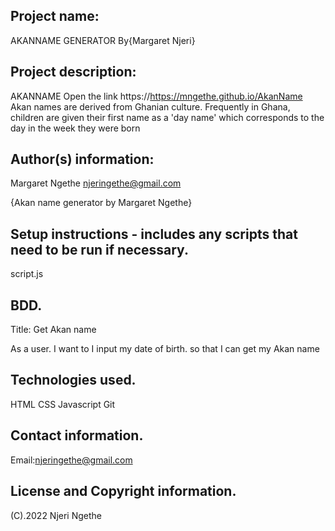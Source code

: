 ## Project name:
  AKANNAME GENERATOR
  By{Margaret Njeri}

## Project description:
  AKANNAME
  Open the link https://https://mngethe.github.io/AkanName
  Akan names are derived from Ghanian culture. Frequently in Ghana, children are given their first name as a 'day name' which corresponds to the day in the week they were born


## Author(s) information:
  Margaret Ngethe
  njeringethe@gmail.com

{Akan name generator by Margaret Ngethe}

## Setup instructions - includes any scripts that need to be run if necessary.
  script.js
## BDD.
  Title: Get Akan name

   As a user.
    I want to I input my date of birth.
    so that I can get my Akan name


## Technologies used.
   HTML
   CSS
   Javascript
   Git


## Contact information.
  Email:njeringethe@gmail.com


## License and Copyright information.
  (C).2022 Njeri Ngethe
